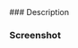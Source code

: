 <!-- Thanks for your PR! --!>
<!-- If the change is not compatible with GitHub page (https://github.com/github/pages-gem) it won't be merged 😢 --!>

### Description
<!-- A brief explanation of what the PR is about -->

### Screenshot
<!-- Don't forget to provide screenshot if you change the layout of the theme --!>
